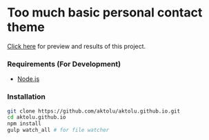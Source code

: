 # Too much basic personal contact theme

[Click here](https://aktolu.github.io/) for preview and results of this project.

### Requirements (For Development)
- [Node.js](https://nodejs.org/)

### Installation
```sh
git clone https://github.com/aktolu/aktolu.github.io.git
cd aktolu.github.io
npm install
gulp watch_all # for file watcher
```